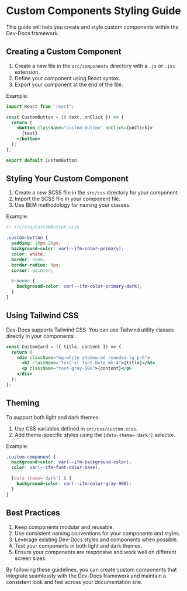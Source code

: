 # Custom Components Styling Guide

This guide will help you create and style custom components within the Dev-Docs framework.

## Creating a Custom Component

1. Create a new file in the `src/components` directory with a `.js` or `.jsx` extension.
2. Define your component using React syntax.
3. Export your component at the end of the file.

Example:

```jsx
import React from 'react';

const CustomButton = ({ text, onClick }) => {
  return (
    <button className="custom-button" onClick={onClick}>
      {text}
    </button>
  );
};

export default CustomButton;
```

## Styling Your Custom Component

1. Create a new SCSS file in the `src/css` directory for your component.
2. Import the SCSS file in your component file.
3. Use BEM methodology for naming your classes.

Example:

```scss
// src/css/CustomButton.scss

.custom-button {
  padding: 10px 20px;
  background-color: var(--ifm-color-primary);
  color: white;
  border: none;
  border-radius: 4px;
  cursor: pointer;

  &:hover {
    background-color: var(--ifm-color-primary-dark);
  }
}
```

## Using Tailwind CSS

Dev-Docs supports Tailwind CSS. You can use Tailwind utility classes directly in your components:

```jsx
const CustomCard = ({ title, content }) => {
  return (
    <div className="bg-white shadow-md rounded-lg p-6">
      <h2 className="text-xl font-bold mb-4">{title}</h2>
      <p className="text-gray-600">{content}</p>
    </div>
  );
};
```

## Theming

To support both light and dark themes:

1. Use CSS variables defined in `src/css/custom.scss`.
2. Add theme-specific styles using the `[data-theme='dark']` selector.

Example:

```scss
.custom-component {
  background-color: var(--ifm-background-color);
  color: var(--ifm-font-color-base);

  [data-theme='dark'] & {
    background-color: var(--ifm-color-gray-900);
  }
}
```

## Best Practices

1. Keep components modular and reusable.
2. Use consistent naming conventions for your components and styles.
3. Leverage existing Dev-Docs styles and components when possible.
4. Test your components in both light and dark themes.
5. Ensure your components are responsive and work well on different screen sizes.

By following these guidelines, you can create custom components that integrate seamlessly with the Dev-Docs framework and maintain a consistent look and feel across your documentation site.